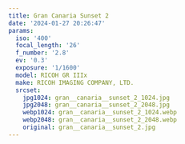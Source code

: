 ```yaml
---
title: Gran Canaria Sunset 2
date: '2024-01-27 20:26:47'
params:
  iso: '400'
  focal_length: '26'
  f_number: '2.8'
  ev: '0.3'
  exposure: '1/1600'
  model: RICOH GR IIIx
  make: RICOH IMAGING COMPANY, LTD.
  srcset:
    jpg1024: gran__canaria__sunset_2_1024.jpg
    jpg2048: gran__canaria__sunset_2_2048.jpg
    webp1024: gran__canaria__sunset_2_1024.webp
    webp2048: gran__canaria__sunset_2_2048.webp
    original: gran__canaria__sunset_2.jpg
---
```

